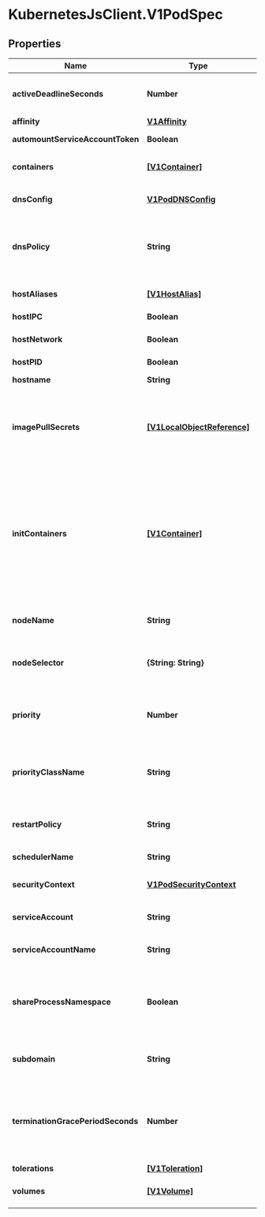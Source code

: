 # KubernetesJsClient.V1PodSpec

## Properties
Name | Type | Description | Notes
------------ | ------------- | ------------- | -------------
**activeDeadlineSeconds** | **Number** | Optional duration in seconds the pod may be active on the node relative to StartTime before the system will actively try to mark it failed and kill associated containers. Value must be a positive integer. | [optional] 
**affinity** | [**V1Affinity**](V1Affinity.md) | If specified, the pod&#39;s scheduling constraints | [optional] 
**automountServiceAccountToken** | **Boolean** | AutomountServiceAccountToken indicates whether a service account token should be automatically mounted. | [optional] 
**containers** | [**[V1Container]**](V1Container.md) | List of containers belonging to the pod. Containers cannot currently be added or removed. There must be at least one container in a Pod. Cannot be updated. | 
**dnsConfig** | [**V1PodDNSConfig**](V1PodDNSConfig.md) | Specifies the DNS parameters of a pod. Parameters specified here will be merged to the generated DNS configuration based on DNSPolicy. | [optional] 
**dnsPolicy** | **String** | Set DNS policy for the pod. Defaults to \&quot;ClusterFirst\&quot;. Valid values are &#39;ClusterFirstWithHostNet&#39;, &#39;ClusterFirst&#39;, &#39;Default&#39; or &#39;None&#39;. DNS parameters given in DNSConfig will be merged with the policy selected with DNSPolicy. To have DNS options set along with hostNetwork, you have to specify DNS policy explicitly to &#39;ClusterFirstWithHostNet&#39;. | [optional] 
**hostAliases** | [**[V1HostAlias]**](V1HostAlias.md) | HostAliases is an optional list of hosts and IPs that will be injected into the pod&#39;s hosts file if specified. This is only valid for non-hostNetwork pods. | [optional] 
**hostIPC** | **Boolean** | Use the host&#39;s ipc namespace. Optional: Default to false. | [optional] 
**hostNetwork** | **Boolean** | Host networking requested for this pod. Use the host&#39;s network namespace. If this option is set, the ports that will be used must be specified. Default to false. | [optional] 
**hostPID** | **Boolean** | Use the host&#39;s pid namespace. Optional: Default to false. | [optional] 
**hostname** | **String** | Specifies the hostname of the Pod If not specified, the pod&#39;s hostname will be set to a system-defined value. | [optional] 
**imagePullSecrets** | [**[V1LocalObjectReference]**](V1LocalObjectReference.md) | ImagePullSecrets is an optional list of references to secrets in the same namespace to use for pulling any of the images used by this PodSpec. If specified, these secrets will be passed to individual puller implementations for them to use. For example, in the case of docker, only DockerConfig type secrets are honored. More info: https://kubernetes.io/docs/concepts/containers/images#specifying-imagepullsecrets-on-a-pod | [optional] 
**initContainers** | [**[V1Container]**](V1Container.md) | List of initialization containers belonging to the pod. Init containers are executed in order prior to containers being started. If any init container fails, the pod is considered to have failed and is handled according to its restartPolicy. The name for an init container or normal container must be unique among all containers. Init containers may not have Lifecycle actions, Readiness probes, or Liveness probes. The resourceRequirements of an init container are taken into account during scheduling by finding the highest request/limit for each resource type, and then using the max of of that value or the sum of the normal containers. Limits are applied to init containers in a similar fashion. Init containers cannot currently be added or removed. Cannot be updated. More info: https://kubernetes.io/docs/concepts/workloads/pods/init-containers/ | [optional] 
**nodeName** | **String** | NodeName is a request to schedule this pod onto a specific node. If it is non-empty, the scheduler simply schedules this pod onto that node, assuming that it fits resource requirements. | [optional] 
**nodeSelector** | **{String: String}** | NodeSelector is a selector which must be true for the pod to fit on a node. Selector which must match a node&#39;s labels for the pod to be scheduled on that node. More info: https://kubernetes.io/docs/concepts/configuration/assign-pod-node/ | [optional] 
**priority** | **Number** | The priority value. Various system components use this field to find the priority of the pod. When Priority Admission Controller is enabled, it prevents users from setting this field. The admission controller populates this field from PriorityClassName. The higher the value, the higher the priority. | [optional] 
**priorityClassName** | **String** | If specified, indicates the pod&#39;s priority. \&quot;system-node-critical\&quot; and \&quot;system-cluster-critical\&quot; are two special keywords which indicate the highest priorities with the former being the highest priority. Any other name must be defined by creating a PriorityClass object with that name. If not specified, the pod priority will be default or zero if there is no default. | [optional] 
**restartPolicy** | **String** | Restart policy for all containers within the pod. One of Always, OnFailure, Never. Default to Always. More info: https://kubernetes.io/docs/concepts/workloads/pods/pod-lifecycle/#restart-policy | [optional] 
**schedulerName** | **String** | If specified, the pod will be dispatched by specified scheduler. If not specified, the pod will be dispatched by default scheduler. | [optional] 
**securityContext** | [**V1PodSecurityContext**](V1PodSecurityContext.md) | SecurityContext holds pod-level security attributes and common container settings. Optional: Defaults to empty.  See type description for default values of each field. | [optional] 
**serviceAccount** | **String** | DeprecatedServiceAccount is a depreciated alias for ServiceAccountName. Deprecated: Use serviceAccountName instead. | [optional] 
**serviceAccountName** | **String** | ServiceAccountName is the name of the ServiceAccount to use to run this pod. More info: https://kubernetes.io/docs/tasks/configure-pod-container/configure-service-account/ | [optional] 
**shareProcessNamespace** | **Boolean** | Share a single process namespace between all of the containers in a pod. When this is set containers will be able to view and signal processes from other containers in the same pod, and the first process in each container will not be assigned PID 1. HostPID and ShareProcessNamespace cannot both be set. Optional: Default to false. This field is alpha-level and is honored only by servers that enable the PodShareProcessNamespace feature. | [optional] 
**subdomain** | **String** | If specified, the fully qualified Pod hostname will be \&quot;&lt;hostname&gt;.&lt;subdomain&gt;.&lt;pod namespace&gt;.svc.&lt;cluster domain&gt;\&quot;. If not specified, the pod will not have a domainname at all. | [optional] 
**terminationGracePeriodSeconds** | **Number** | Optional duration in seconds the pod needs to terminate gracefully. May be decreased in delete request. Value must be non-negative integer. The value zero indicates delete immediately. If this value is nil, the default grace period will be used instead. The grace period is the duration in seconds after the processes running in the pod are sent a termination signal and the time when the processes are forcibly halted with a kill signal. Set this value longer than the expected cleanup time for your process. Defaults to 30 seconds. | [optional] 
**tolerations** | [**[V1Toleration]**](V1Toleration.md) | If specified, the pod&#39;s tolerations. | [optional] 
**volumes** | [**[V1Volume]**](V1Volume.md) | List of volumes that can be mounted by containers belonging to the pod. More info: https://kubernetes.io/docs/concepts/storage/volumes | [optional] 


